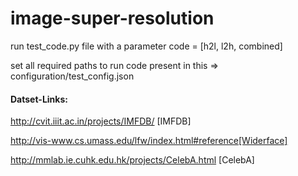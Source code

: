 # image-super-resolution

run test_code.py file with a parameter code = [h2l, l2h, combined]

set all required paths to run code present in this => configuration/test_config.json 

#### Datset-Links:

http://cvit.iiit.ac.in/projects/IMFDB/ [IMFDB]

http://vis-www.cs.umass.edu/lfw/index.html#reference[Widerface]

http://mmlab.ie.cuhk.edu.hk/projects/CelebA.html [CelebA]
